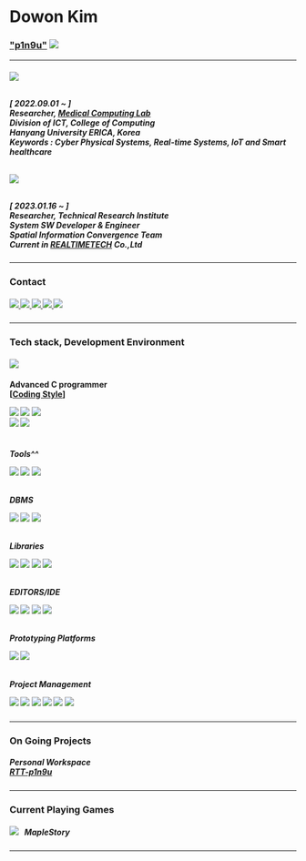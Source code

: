 <h1>
 Dowon Kim
</h1>

<h3>
 <div>
  <a href="https://p1n9u.com/">"p1n9u"</a>
  <img src="https://hits.seeyoufarm.com/api/count/incr/badge.svg?url=https%3A%2F%2Fgithub.com%2Fp1n9u&count_bg=%23C83D3D&title_bg=%23555555&icon=&icon_color=%23E7E7E7&title=Noot+Noot&edge_flat=false"> 
 </div>
 <hr>
 <h5>
  <div>
   <img src="https://cdn.discordapp.com/attachments/941406024810778694/1095164342976135198/HYU_logotype_blue_kor_eng.png"> <br>
   <br>
   <p>
    [ 2022.09.01 ~ ] <br>
    Researcher, <a href="https://mlab.hanyang.ac.kr/">Medical Computing Lab</a> <br>
    Division of ICT, College of Computing <br>
    Hanyang University ERICA, Korea <br>
    Keywords : Cyber Physical Systems, Real-time Systems, IoT and Smart healthcare
   </p>
  </div>

  <br>

  <div>
   <img src="https://cdn.discordapp.com/attachments/941406024810778694/1095164276274110464/logo.png"> <br>
   <br>
   <p>
    [ 2023.01.16 ~ ] <br>
    Researcher, Technical Research Institute <br>
    System SW Developer & Engineer <br>
    Spatial Information Convergence Team <br>
    Current in <a href="http://www.realtimetech.co.kr/">REALTIMETECH</a> Co.,Ltd <br>
   </p>
  </div>
 </h5>
 <hr>
</h3>

<h3>
 <div>
  Contact
 </div>
 <h5>
  <a href="https://www.instagram.com/p1n9u_love_sushi/">
   <img src="https://img.shields.io/badge/Instagram-%23E4405F.svg?style=for-the-badge&logo=Instagram&logoColor=white">
  </a>
  <a href="https://www.youtube.com/@p1n9u">
   <img src="https://img.shields.io/badge/YouTube-%23FF0000.svg?style=for-the-badge&logo=YouTube&logoColor=white">
  </a>
  <a href="mailto:cybrphntm4@hanyang.ac.kr">
   <img src="https://img.shields.io/badge/Gmail-D14836?style=for-the-badge&logo=gmail&logoColor=white&link=mailto:cybrphntm4@hanyang.ac.kr">
  </a>
  <a href="https://open.kakao.com/me/p1n9u">
   <img src="https://img.shields.io/badge/kakaotalk-ffcd00.svg?style=for-the-badge&logo=kakaotalk&logoColor=000000">
  </a>
  <a href="https://discord.gg/m72srmpY9H">
   <img src="https://img.shields.io/badge/%3CServer%3E-%237289DA.svg?style=for-the-badge&logo=discord&logoColor=white">
  </a>
 </h5>
</h3>

<hr>

<h3>
 <div>
  Tech stack, Development Environment
 </div>
  <br>
  <img src="https://github-readme-stats.vercel.app/api/top-langs/?username=p1n9u&theme=blue-green"> <br>
 <h4>
  <p>Advanced C programmer <br>
    [<a href="https://www.kernel.org/doc/html/v4.10/process/coding-style.html">Coding Style</a>]
  </p>
  <img src="https://img.shields.io/badge/c-%2300599C.svg?style=for-the-badge&logo=c&logoColor=white">
  <img src="https://img.shields.io/badge/c++-%2300599C.svg?style=for-the-badge&logo=c%2B%2B&logoColor=white"> 
  <img src="https://cdn.discordapp.com/attachments/941406024810778694/993883016579535019/asm.png"> <br>
  <img src="https://img.shields.io/badge/Linux-FCC624?style=for-the-badge&logo=linux&logoColor=black">
  <img src="https://img.shields.io/badge/Ubuntu-E95420?style=for-the-badge&logo=ubuntu&logoColor=white"> <br>
  <br>
 </h4>
 <h5>
  <p>Tools^^</p>
  <img src="https://img.shields.io/badge/Python-3776AB?style=for-the-badge&logo=python&logoColor=white">
  <img src="https://img.shields.io/badge/MySQL-005C84?style=for-the-badge&logo=mysql&logoColor=white">
  <img src="https://img.shields.io/badge/PostgreSQL-316192?style=for-the-badge&logo=postgresql&logoColor=white"> <br>
  <br>
  
  <p>DBMS</p>
  <img src="https://img.shields.io/badge/MariaDB-003545?style=for-the-badge&logo=mariadb&logoColor=white">
  <img src="https://img.shields.io/badge/InfluxDB-22ADF6?style=for-the-badge&logo=InfluxDB&logoColor=white"> 
  <img src="https://cdn.discordapp.com/attachments/941406024810778694/1094907214143172669/kairos.png"> <br>
  <br>
  
  <p>Libraries</p>
  <img src="https://img.shields.io/badge/PyTorch-EE4C2C?style=for-the-badge&logo=PyTorch&logoColor=white">
  <img src="https://img.shields.io/badge/TensorFlow-FF6F00?style=for-the-badge&logo=tensorflow&logoColor=white">
  <img src="https://img.shields.io/badge/NumPy-013243?style=for-the-badge&logo=NumPy&logoColor=white">
  <img src="https://img.shields.io/badge/pandas-150458?style=for-the-badge&logo=pandas&logoColor=white"> <br>
  <br>
  
  <p>EDITORS/IDE</p>
  <img src="https://cdn.discordapp.com/attachments/941406024810778694/993879655281082498/nano.png">
  <img src="https://img.shields.io/badge/Visual%20Studio%20Code-0078d7.svg?style=for-the-badge&logo=visual-studio-code&logoColor=white">
  <img src="https://img.shields.io/badge/Replit-DD1200?style=for-the-badge&logo=Replit&logoColor=white"> 
  <img src="https://img.shields.io/badge/Jupyter-F37626?style=for-the-badge&logo=Jupyter&logoColor=white"> <br>
  <br>  
  
  <p>Prototyping Platforms</p>
  <img src="https://img.shields.io/badge/Arduino-00979D?style=for-the-badge&logo=Arduino&logoColor=white">
  <img src="https://img.shields.io/badge/Raspberry%20Pi-A22846?style=for-the-badge&logo=Raspberry%20Pi&logoColor=white"> <br>
  <br>
  
  <p>Project Management</p>
  <img src="https://img.shields.io/badge/GIT-E44C30?style=for-the-badge&logo=git&logoColor=white">
  <img src="https://img.shields.io/badge/Slack-4A154B?style=for-the-badge&logo=slack&logoColor=white">
  <img src="https://img.shields.io/badge/Jira-0052CC?style=for-the-badge&logo=Jira&logoColor=white">
  <img src="https://img.shields.io/badge/Notion-000000?style=for-the-badge&logo=notion&logoColor=white">
  <img src="https://img.shields.io/badge/Zoom-2D8CFF?style=for-the-badge&logo=zoom&logoColor=white">
  <img src="https://img.shields.io/badge/Discord-7289DA?style=for-the-badge&logo=discord&logoColor=white">
  <br>
   
 </h5>
</h3>

<hr>

<h3>
 <div>
  On Going Projects
 </div>
 <h5>
  <p>
   Personal Workspace <br>
   <a href="https://github.com/RTT-p1n9u">RTT-p1n9u</a>
  </p>
 </h5>
</h3>

<hr>

<h3>
 <div>
  Current Playing Games
 </div>
 <h5>
  <img src="https://cdn.discordapp.com/attachments/941406024810778694/993878850008256532/nexon.png"> &nbsp; MapleStory <br>
 </h5>
</h3>

<hr>
